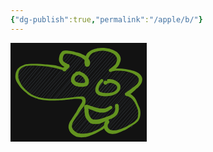 ```yaml
---
{"dg-publish":true,"permalink":"/apple/b/"}
---
```


<svg version="1.1" xmlns="http://www.w3.org/2000/svg" viewBox="0 0 218.3333435058594 158.33334350585938" width="218.3333435058594" height="158.33334350585938" filter="invert(93%) hue-rotate(180deg)">
  <!-- svg-source:excalidraw -->
  
  <defs>
    <style class="style-fonts">
      @font-face {
        font-family: "Virgil";
        src: url("https://excalidraw.com/Virgil.woff2");
      }
      @font-face {
        font-family: "Cascadia";
        src: url("https://excalidraw.com/Cascadia.woff2");
      }
    </style>
  </defs>
  <rect x="0" y="0" width="218.3333435058594" height="158.33334350585938" fill="#ffffff"/><g transform="translate(85 42.333335876464844) rotate(0 24.1666717529297 36.833335876464844)" stroke="none"><path d="M-70.76 -1.89 C-70.76 -1.89, -70.76 -1.89, -70.76 -1.89 M-70.76 -1.89 C-70.76 -1.89, -70.76 -1.89, -70.76 -1.89 M-73.79 7.83 C-69.12 2.72, -66.28 -0.75, -59.7 -6.78 M-73.31 8.63 C-69.09 2.32, -65.85 -1.58, -60.22 -7.59 M-74.27 12.04 C-69.4 9.61, -62.64 2.33, -56.13 -7.94 M-73.93 14.49 C-67.43 5.95, -60.49 -1.23, -55.9 -7.08 M-72.64 17.8 C-69 11.61, -63.97 7.22, -50.47 -6.33 M-72.66 19.23 C-64.72 10.34, -57.85 0.83, -50.32 -6.87 M-69.81 24.64 C-63.18 11.06, -52.32 0.85, -46.42 -4.68 M-70.25 23.3 C-66.48 15.83, -59.07 9.21, -47.17 -6.54 M-67.07 25.91 C-62.02 20.18, -52.91 8.24, -39.68 -6.31 M-67.83 27.33 C-59.25 14.58, -48.68 4.05, -41.73 -5.28 M-64.71 29.38 C-58.1 18.79, -46.95 6.76, -35.93 -7.23 M-66.65 28.82 C-55.36 17.9, -46.07 5.5, -35.91 -5.98 M-61.96 31.42 C-49.48 17.9, -35.63 3.02, -32.05 -4.46 M-63.02 32.36 C-52.38 19.91, -41.35 6.91, -30.55 -5.52 M-60.34 33.8 C-50.48 23.4, -40.2 13.54, -26.85 -4.02 M-60.78 36.5 C-48.32 20.66, -35.07 5.3, -25.18 -4.62 M-55.6 37.89 C-46.43 24.71, -32.41 8.81, -22.95 -4.42 M-58.25 37.98 C-49.11 28.41, -39.95 17.96, -20.97 -3.34 M-56.26 41.74 C-41.76 23.63, -27.54 8.57, -18.14 -3.92 M-53.88 40.95 C-40.17 23.82, -25.61 7.68, -17.17 -4.21 M-4.5 -18.48 C-0.95 -21.46, 0.89 -22.36, 4.31 -27.78 M-4.27 -17.91 C-2.33 -20.05, -0.48 -21.56, 5.09 -27.59 M-52.33 43.47 C-45.04 33.77, -35.48 23.47, -11.13 -3.88 M-50.88 42.17 C-41.76 32.18, -31.82 20.19, -12.88 -2.66 M-4.12 -11.8 C-1.83 -15.6, 2.09 -18.79, 9.91 -29 M-2.73 -12.62 C2.2 -17.78, 5.81 -22.72, 9.46 -26.69 M-46.53 45.1 C-33.01 29.59, -18.83 11.76, -7.26 -3.04 M-48.26 44.84 C-37.67 31.8, -26.95 20.67, -7.83 -2.17 M-2.12 -10.56 C4.35 -12.98, 7.42 -16.16, 12.55 -27.35 M-0.57 -9.74 C3.94 -13.95, 7.11 -19.66, 12.55 -25.59 M-45.86 47.39 C-36.28 38.03, -26.27 28.27, -0.99 -1.57 M-44.91 47.27 C-33.67 34.75, -22.62 22.64, -2.93 -0.1 M2.61 -7.24 C7.85 -12.29, 10.61 -17.76, 16.98 -23.54 M2.08 -7.73 C7.93 -13.54, 11.85 -18.34, 19.09 -25.36 M-40.09 48.69 C-24.5 29.42, -8.95 11.76, 0.5 -0.11 M-39.9 48.2 C-26.88 33.3, -13.14 17.94, 1.74 1.68 M4.08 -2.75 C4.82 -3.84, 6.06 -4.51, 6.39 -5.43 M4.29 -2.91 C4.98 -3.73, 5.66 -4.32, 6.4 -5.13 M5.23 -6.04 C11.61 -9.99, 15.02 -12.88, 22.57 -25.75 M6.53 -6.08 C11.43 -10.02, 15.71 -15.83, 22.27 -23.27 M-34.17 47 C-18.39 28.27, -1.13 10.9, 26.29 -21.96 M-35.01 47.45 C-16.51 27.6, 2.76 4.73, 26.93 -21.29 M-27.89 48.73 C-13.79 31.92, 0.52 13.9, 30.26 -22.33 M-29.76 48.21 C-17.68 33.56, -4.08 20, 30.01 -20.23 M-22.85 48.89 C-13.44 32.3, 1.58 21.44, 31.87 -19.09 M-24.64 48.55 C-2.6 22.52, 19.74 -2.68, 33.02 -18.74 M-17.62 49.33 C-0.98 31.04, 14.2 12.58, 37.89 -16.92 M-18.44 48.51 C-0.14 26.56, 20.11 4.64, 37.15 -15.81 M37.08 -16 C41.78 -19.01, 42.86 -25.58, 49.2 -30.22 M36.7 -16.13 C38.62 -17.82, 41.78 -21.65, 47.15 -28.31 M-14.85 49.07 C3.92 26.5, 23.56 5.5, 37.65 -11 M-13.33 48.19 C3.89 27.99, 20.98 8.2, 37.41 -9.12 M39.78 -14.97 C46.65 -21.04, 52.47 -26.52, 54.98 -32.3 M39.62 -12.73 C44.07 -17.63, 47.27 -19.73, 55.44 -29.87 M-9.31 50.72 C7.98 31.45, 22.92 9.83, 59.27 -29.73 M-10.5 48.97 C9.67 28.86, 28.46 6.05, 61.6 -31.04 M-4.99 49.56 C24.84 18.38, 48.33 -11.5, 65.34 -30.2 M-3.74 49.59 C11.8 31.15, 28.06 13.59, 66.27 -30.32 M-0.21 49.08 C14.74 33.92, 30.16 17.17, 71.55 -31.67 M1.13 49.5 C25.12 22.17, 47.39 -3, 71.2 -31.94 M6.49 46.96 C31.77 20.49, 57.58 -11.43, 74.09 -29.55 M8.11 49.21 C21.55 32.19, 35.57 14.67, 74.8 -29.05 M14.66 46.59 C37.44 21.49, 58.36 -3.96, 77.57 -26.75 M12.6 48.98 C37.7 19.47, 64.09 -10.81, 79.58 -27.67 M19.99 44.41 C40.61 22.74, 61.12 -0.24, 81.09 -25.22 M20.33 46.27 C35.11 27.71, 51.47 10.4, 83.21 -26.16 M25.69 45.33 C40.63 26.12, 60.53 4.33, 86.3 -23.86 M25.75 45.16 C40.64 28.46, 55.92 10.49, 85.55 -23.11 M31.8 46.3 C50.34 22.65, 69.92 0.18, 88.76 -20.09 M30.2 46.04 C45.99 27.46, 63.08 7.76, 88.86 -20.81 M31.34 51.49 C51.12 30.07, 67.46 11.89, 75.56 0.81 M33.08 48.82 C48.75 30.61, 64.08 13.31, 74.43 1.45 M73.11 1.42 C79.28 -2.31, 82.44 -7.14, 88.45 -16.55 M75.52 2.1 C80.9 -4.9, 85.32 -11.39, 88.59 -14.8 M28.28 62.21 C48.16 38.67, 69.59 15.25, 79.92 -0.38 M25.92 62.56 C46.5 38.54, 67.25 15.76, 79.81 0.16 M12.41 84.56 C30.47 64.84, 49.32 43.06, 84.62 2.97 M12.93 85.91 C31.45 62.23, 52.7 38.85, 84.97 2.96 M9.5 93.78 C39.27 59.43, 68.54 26.64, 89.14 1.99 M10.45 93.06 C36.17 64.78, 61.56 36.12, 90.14 2.18 M13.23 97.67 C39.08 64.75, 69.92 34.71, 96.1 3.01 M11.76 98.01 C32.78 75.48, 52.71 51.61, 95.55 1.43 M16.94 102.43 C47.88 66.11, 75.36 32.34, 99.61 2.19 M14.47 99.85 C46 64.14, 78.13 28.44, 100.04 1.38 M19.82 101.54 C47.02 69.39, 77.43 35.63, 106.71 2.11 M17.64 103.7 C34.35 83.35, 52.35 62.62, 105.41 2.46 M22.32 106.69 C50.88 72.08, 76.05 42.41, 110.03 5.17 M22.1 105.67 C53.55 67.76, 85.43 30.95, 108.04 4.26 M27.47 104.38 C51.79 78.47, 77.67 47.28, 114.55 4.71 M26.79 105.57 C45.63 83.25, 65.07 61.29, 112.55 6.75 M30.34 104.53 C48.2 83.15, 68.88 63.41, 118.96 6.16 M31.06 105.57 C62.42 71.77, 91.63 37.71, 116.14 7.47 M36 104.41 C62.82 75.99, 87.52 51.47, 121.67 10.36 M37.62 106.17 C54.73 83.31, 73.81 60.43, 121.51 8.96 M40.99 105.72 C68.66 75.16, 95.66 45.02, 122.27 14.73 M42.94 105.36 C66.55 77.56, 91.22 48.13, 123.24 11.93 M51.17 100.95 C66.51 83.46, 79.48 67.86, 102.45 40.79 M52.03 101.02 C65.32 84.7, 80.11 70.61, 103.72 40.88 M110.26 32.59 C115.18 27.72, 120.04 23.95, 124.08 17.45 M111.85 32.28 C113.67 30.05, 116.83 25.1, 124.08 19.35 M63.58 93.9 C65.02 92.27, 65.4 91.77, 67.92 89.07 M63.22 93.38 C64.57 92.28, 65.52 91.2, 67.31 88.91 M70.34 87.84 C84.12 70.62, 96.73 52.58, 107.45 42.05 M69.01 86.82 C76.85 79.38, 83.67 68.79, 107.93 42.9 M69.87 94.49 C80.5 80.62, 91.57 68.02, 112.06 45.89 M68.61 92.83 C78.28 82.13, 88.48 70.49, 110.28 44.43 M68.38 98.02 C80.62 85.34, 92.71 71.99, 114.4 49.07 M70.71 98.31 C85.19 80.2, 101.89 61.25, 112.63 47.9 M72.73 101.19 C83.24 89.63, 88.49 81.05, 117.01 51.72 M74.37 99.45 C86.58 84.39, 101.9 68.17, 115.85 51.83 M79.59 101.01 C88.24 90.98, 97.22 79.65, 119.23 54.78 M78.23 100.25 C91.67 85.69, 104.73 72.08, 117.87 55.68 M82.06 103.26 C93.53 92.87, 99.43 81.8, 119.27 59.91 M82.09 103.11 C96.23 86.85, 109.91 71.41, 120.58 59.77 M89.67 100.17 C98.51 90.76, 103.61 84.13, 121.49 63.81 M89.85 100.54 C99.2 89.81, 109.01 78.73, 122.19 63.73 M97.97 96.57 C104.76 88.08, 114.61 74.08, 122.55 70.63 M96 97.42 C102.45 90.83, 109.14 83.27, 122.2 68.96 M108.22 93.4 C113.3 84.3, 117.38 79.45, 120.03 76.85 M108.32 92.53 C111.15 87.39, 113.07 83.81, 121.04 75.54" stroke="#ced4da" stroke-width="0.5" fill="none"/><path fill="#5c940d" d="M -0.76,1.63 Q -0.76,1.63 -2.21,1.01 -3.67,0.38 -4.91,0.10 -6.16,-0.16 -7.65,-0.59 -9.14,-1.01 -10.65,-1.37 -12.16,-1.72 -13.98,-2.21 -15.79,-2.71 -17.79,-3.07 -19.78,-3.43 -22.11,-3.81 -24.43,-4.19 -26.83,-4.47 -29.22,-4.74 -31.70,-5.07 -34.19,-5.40 -36.72,-5.54 -39.25,-5.69 -41.79,-5.86 -44.33,-6.03 -46.82,-6.10 -49.31,-6.18 -51.49,-6.12 -53.67,-6.06 -55.94,-5.95 -58.20,-5.83 -59.99,-5.30 -61.77,-4.77 -63.55,-3.99 -65.33,-3.21 -66.60,-2.43 -67.88,-1.66 -68.82,-0.65 -69.77,0.34 -70.49,1.41 -71.21,2.47 -71.60,3.56 -72.00,4.64 -72.22,5.72 -72.44,6.79 -72.50,7.91 -72.57,9.02 -72.57,10.17 -72.58,11.32 -72.49,12.57 -72.40,13.82 -72.03,15.01 -71.67,16.20 -71.03,17.74 -70.39,19.27 -69.47,21.09 -68.54,22.91 -67.33,24.84 -66.12,26.77 -64.71,28.52 -63.30,30.27 -61.32,32.14 -59.34,34.01 -57.36,35.68 -55.38,37.36 -53.72,38.52 -52.05,39.69 -50.23,40.76 -48.41,41.83 -45.24,42.92 -42.08,44.00 -40.02,44.68 -37.97,45.36 -35.75,45.73 -33.53,46.09 -30.94,46.45 -28.35,46.81 -25.75,46.96 -23.16,47.11 -19.57,47.17 -15.98,47.24 -13.81,47.17 -11.63,47.11 -9.24,47.08 -6.86,47.05 -5.05,46.80 -3.25,46.55 -0.51,46.38 2.23,46.21 4.59,45.95 6.96,45.70 9.14,45.49 11.32,45.29 13.37,45.01 15.42,44.73 17.16,44.44 18.90,44.16 20.55,43.99 22.20,43.82 23.67,43.70 25.14,43.58 27.06,43.38 28.98,43.19 30.41,43.44 31.83,43.69 32.78,44.53 33.73,45.38 34.39,46.54 35.06,47.69 35.24,49.21 35.43,50.73 34.98,53.00 34.54,55.27 33.93,56.44 33.32,57.61 32.40,58.85 31.47,60.09 30.53,61.34 29.59,62.59 28.57,63.96 27.55,65.33 26.52,66.87 25.48,68.41 24.54,69.94 23.61,71.46 22.58,72.89 21.55,74.31 20.56,75.71 19.57,77.11 18.80,78.30 18.03,79.50 17.11,80.97 16.20,82.45 15.60,83.36 15.00,84.26 14.42,85.82 13.83,87.38 13.49,88.87 13.16,90.35 13.26,91.50 13.35,92.64 13.77,93.76 14.18,94.88 14.83,95.94 15.47,97.00 16.55,97.99 17.64,98.99 19.11,100.03 20.59,101.07 21.90,101.68 23.22,102.30 24.93,102.52 26.64,102.74 27.77,102.82 28.91,102.90 30.17,102.88 31.44,102.85 33.05,102.81 34.67,102.77 36.18,102.52 37.68,102.28 39.99,101.83 42.29,101.38 44.09,100.84 45.89,100.30 47.46,99.60 49.04,98.91 50.90,98.10 52.77,97.28 55.09,96.13 57.41,94.97 58.94,94.06 60.46,93.15 61.48,92.29 62.49,91.43 63.45,90.49 64.42,89.55 65.11,88.63 65.81,87.72 66.81,86.08 67.81,84.44 68.36,83.25 68.92,82.06 70.22,83.24 71.51,84.42 71.36,85.64 71.21,86.86 70.84,88.16 70.48,89.46 70.49,91.21 70.51,92.95 71.59,94.18 72.68,95.40 74.12,96.30 75.56,97.19 77.53,97.40 79.51,97.61 81.09,97.65 82.67,97.69 84.40,97.38 86.14,97.07 88.37,96.44 90.60,95.82 94.03,94.46 97.46,93.10 99.77,92.00 102.08,90.89 105.04,89.03 108.00,87.18 109.90,86.08 111.79,84.99 113.15,83.88 114.52,82.76 115.83,81.47 117.14,80.18 117.85,78.74 118.57,77.30 118.82,75.84 119.07,74.38 119.19,72.74 119.31,71.10 119.29,69.30 119.26,67.50 118.95,65.98 118.63,64.46 118.01,62.75 117.38,61.03 116.39,58.74 115.41,56.45 114.77,55.19 114.14,53.93 113.56,52.87 112.97,51.82 112.29,50.93 111.61,50.05 110.89,49.06 110.16,48.07 109.38,47.34 108.60,46.60 107.05,45.38 105.51,44.17 104.22,43.69 102.92,43.20 101.84,42.87 100.77,42.54 100.39,42.51 100.01,42.48 99.69,42.33 99.38,42.19 99.11,41.97 98.84,41.76 98.63,41.49 98.41,41.21 98.27,40.90 98.14,40.58 98.07,40.24 98.01,39.90 98.04,39.56 98.06,39.21 98.17,38.88 98.27,38.55 98.45,38.26 98.63,37.97 98.88,37.72 99.12,37.48 99.42,37.30 99.72,37.13 100.05,37.03 100.38,36.92 100.72,36.91 101.07,36.89 101.40,36.95 101.74,37.02 100.49,37.21 99.23,37.40 100.54,36.55 101.85,35.69 103.50,34.53 105.16,33.37 106.20,32.55 107.25,31.73 108.54,30.80 109.82,29.88 111.34,28.75 112.85,27.63 114.11,26.68 115.38,25.73 116.33,24.72 117.29,23.71 117.97,22.86 118.65,22.00 119.44,20.36 120.22,18.72 120.36,16.99 120.50,15.26 119.75,13.84 119.01,12.41 118.23,11.56 117.45,10.71 116.29,9.94 115.13,9.17 113.49,8.13 111.86,7.10 110.14,6.37 108.42,5.65 106.01,4.90 103.59,4.15 101.06,3.61 98.54,3.07 96.69,2.77 94.83,2.47 93.15,2.38 91.46,2.29 88.85,2.17 86.23,2.06 85.00,2.13 83.78,2.20 82.69,2.28 81.60,2.36 80.54,2.60 79.47,2.83 78.11,3.22 76.75,3.61 76.03,3.84 75.32,4.08 75.01,4.10 74.71,4.13 74.41,4.08 74.11,4.03 73.83,3.91 73.55,3.79 73.31,3.60 73.06,3.42 72.87,3.18 72.68,2.95 72.55,2.67 72.42,2.39 72.36,2.09 72.30,1.80 72.31,1.49 72.33,1.19 72.41,0.90 72.50,0.60 72.65,0.34 72.80,0.08 73.02,-0.13 73.23,-0.35 73.49,-0.51 73.74,-0.68 74.03,-0.77 74.32,-0.87 75.32,-1.66 76.32,-2.46 77.84,-3.68 79.36,-4.91 80.53,-5.91 81.70,-6.92 82.47,-7.68 83.24,-8.44 83.84,-9.89 84.43,-11.34 84.97,-13.00 85.51,-14.66 85.49,-16.18 85.48,-17.70 84.69,-19.37 83.89,-21.04 82.46,-22.59 81.02,-24.14 79.16,-25.24 77.30,-26.34 76.06,-26.93 74.82,-27.53 73.43,-27.95 72.04,-28.36 70.52,-28.65 69.01,-28.94 67.27,-29.30 65.52,-29.66 64.02,-29.79 62.52,-29.91 61.10,-29.86 59.67,-29.81 58.28,-29.61 56.88,-29.40 55.57,-29.18 54.27,-28.97 53.09,-28.61 51.92,-28.26 50.82,-27.88 49.72,-27.51 48.35,-27.01 46.97,-26.52 45.98,-25.89 45.00,-25.27 43.81,-24.20 42.63,-23.14 41.87,-21.95 41.11,-20.77 40.32,-18.83 39.53,-16.88 39.42,-15.59 39.32,-14.30 39.33,-13.10 39.35,-11.90 39.38,-10.75 39.42,-9.60 38.07,-9.23 36.71,-8.87 36.15,-10.50 35.58,-12.13 34.63,-13.37 33.69,-14.62 31.79,-16.24 29.88,-17.86 28.73,-18.52 27.57,-19.18 26.37,-19.74 25.16,-20.30 23.83,-20.84 22.49,-21.38 20.86,-21.95 19.22,-22.53 17.67,-22.96 16.11,-23.40 14.53,-23.89 12.94,-24.39 11.77,-24.53 10.61,-24.66 9.29,-24.82 7.97,-24.98 5.80,-25.01 3.63,-25.05 2.40,-24.86 1.17,-24.68 0.63,-23.68 0.08,-22.67 -0.36,-21.49 -0.81,-20.31 -1.15,-18.67 -1.48,-17.03 -1.42,-15.91 -1.36,-14.79 -0.87,-13.78 -0.38,-12.77 0.64,-11.86 1.68,-10.95 3.21,-10.28 4.73,-9.61 5.70,-8.88 6.66,-8.14 6.54,-8.37 6.41,-8.61 6.82,-8.53 7.23,-8.45 7.61,-8.27 7.99,-8.09 8.31,-7.83 8.64,-7.57 8.89,-7.23 9.15,-6.90 9.31,-6.52 9.48,-6.13 9.55,-5.72 9.62,-5.31 9.58,-4.89 9.55,-4.47 9.42,-4.08 9.29,-3.68 9.07,-3.32 8.85,-2.97 8.55,-2.68 8.25,-2.39 7.89,-2.18 7.52,-1.96 7.12,-1.85 6.72,-1.73 6.30,-1.71 5.89,-1.69 7.21,-2.16 8.53,-2.63 7.69,-1.76 6.85,-0.89 4.27,1.20 1.69,3.30 1.13,3.26 0.57,3.22 0.06,3.01 -0.45,2.79 -0.87,2.43 -1.29,2.06 -1.57,1.57 -1.84,1.09 -1.96,0.54 -2.07,0.00 -2.00,-0.55 -1.93,-1.10 -1.68,-1.60 -1.44,-2.11 -1.05,-2.50 -0.66,-2.90 -0.16,-3.15 0.33,-3.41 0.88,-3.49 1.43,-3.57 1.98,-3.47 2.53,-3.37 3.02,-3.10 3.50,-2.83 3.88,-2.42 4.26,-2.01 4.48,-1.50 4.71,-0.99 4.76,-0.43 4.81,0.12 4.68,0.66 4.55,1.20 4.26,1.67 3.96,2.15 3.53,2.50 3.10,2.85 2.58,3.05 2.05,3.25 1.50,3.27 0.94,3.29 0.40,3.13 -0.12,2.97 -0.58,2.65 -1.03,2.33 -1.36,1.88 -1.69,1.43 -1.86,0.90 -2.03,0.37 -2.02,-0.18 -2.01,-0.74 -1.83,-1.26 -1.64,-1.79 -1.29,-2.23 -0.95,-2.67 -0.48,-2.97 -0.01,-3.28 0.52,-3.42 1.06,-3.56 1.06,-3.56 1.06,-3.56 0.71,-3.27 0.36,-2.99 1.06,-4.36 1.76,-5.73 2.68,-6.61 3.59,-7.49 5.00,-8.05 6.41,-8.61 6.82,-8.53 7.23,-8.45 7.61,-8.27 7.99,-8.09 8.31,-7.83 8.64,-7.57 8.89,-7.23 9.14,-6.90 9.31,-6.52 9.48,-6.13 9.55,-5.72 9.62,-5.31 9.58,-4.89 9.55,-4.47 9.42,-4.08 9.29,-3.68 9.07,-3.32 8.85,-2.97 8.55,-2.68 8.25,-2.39 7.89,-2.18 7.52,-1.96 7.12,-1.85 6.72,-1.73 6.30,-1.71 5.89,-1.69 4.75,-2.01 3.62,-2.32 2.08,-3.32 0.54,-4.33 -0.53,-5.00 -1.62,-5.67 -3.01,-6.93 -4.40,-8.19 -5.57,-9.91 -6.73,-11.63 -7.12,-12.89 -7.52,-14.15 -7.50,-15.97 -7.49,-17.78 -7.03,-19.84 -6.57,-21.89 -6.21,-22.96 -5.85,-24.02 -4.69,-25.80 -3.52,-27.59 -2.73,-28.30 -1.93,-29.02 -0.64,-29.55 0.65,-30.08 2.21,-30.13 3.77,-30.18 4.98,-30.12 6.18,-30.05 7.40,-29.93 8.62,-29.81 9.97,-29.61 11.31,-29.41 12.80,-29.16 14.28,-28.90 15.79,-28.47 17.30,-28.05 18.96,-27.66 20.62,-27.28 22.49,-26.82 24.36,-26.36 25.87,-25.83 27.38,-25.30 28.80,-24.70 30.22,-24.09 31.63,-23.37 33.04,-22.65 34.77,-21.60 36.50,-20.56 37.59,-19.53 38.68,-18.50 39.35,-17.63 40.02,-16.76 40.94,-15.21 41.87,-13.66 42.22,-11.99 42.57,-10.32 42.19,-8.33 41.80,-6.34 40.50,-5.18 39.19,-4.01 37.21,-4.19 35.22,-4.37 34.67,-5.35 34.11,-6.32 33.70,-8.40 33.30,-10.47 33.36,-11.95 33.43,-13.42 33.62,-15.11 33.80,-16.80 34.07,-17.84 34.34,-18.88 34.79,-20.01 35.24,-21.13 35.83,-22.41 36.43,-23.69 37.12,-24.70 37.80,-25.71 39.23,-26.97 40.66,-28.23 41.58,-28.85 42.51,-29.47 43.90,-30.26 45.29,-31.04 46.79,-31.61 48.30,-32.18 49.48,-32.50 50.66,-32.82 52.14,-33.19 53.62,-33.57 54.94,-33.72 56.27,-33.87 57.91,-34.08 59.55,-34.29 61.22,-34.32 62.89,-34.35 64.60,-34.21 66.31,-34.06 68.07,-33.79 69.82,-33.53 71.58,-33.24 73.34,-32.95 75.15,-32.45 76.95,-31.96 78.27,-31.32 79.59,-30.67 82.39,-29.30 85.20,-27.93 85.94,-27.08 86.68,-26.22 87.77,-25.02 88.85,-23.81 89.72,-22.27 90.59,-20.73 90.95,-19.38 91.32,-18.03 91.35,-16.79 91.38,-15.55 91.21,-14.35 91.04,-13.16 90.26,-11.07 89.49,-8.98 88.97,-7.90 88.45,-6.82 87.74,-5.71 87.03,-4.60 86.19,-3.81 85.35,-3.03 84.09,-1.75 82.82,-0.48 81.96,0.17 81.10,0.82 80.12,1.53 79.14,2.24 78.12,2.55 77.10,2.86 76.21,3.47 75.32,4.08 75.01,4.10 74.71,4.13 74.41,4.08 74.11,4.03 73.83,3.91 73.55,3.79 73.31,3.60 73.06,3.42 72.87,3.18 72.68,2.95 72.55,2.67 72.42,2.39 72.36,2.10 72.30,1.80 72.31,1.49 72.33,1.19 72.41,0.90 72.50,0.60 72.65,0.34 72.80,0.08 73.02,-0.13 73.23,-0.35 73.49,-0.51 73.74,-0.68 74.03,-0.77 74.32,-0.87 74.78,-0.90 75.23,-0.94 77.03,-1.16 78.83,-1.39 80.23,-1.52 81.63,-1.66 82.74,-1.57 83.84,-1.47 85.07,-1.35 86.30,-1.23 89.01,-1.24 91.72,-1.24 93.55,-1.08 95.37,-0.92 97.27,-0.62 99.17,-0.31 101.86,0.10 104.56,0.52 107.21,1.13 109.86,1.74 111.95,2.42 114.04,3.09 115.94,3.99 117.85,4.89 119.61,5.98 121.38,7.07 122.52,8.33 123.66,9.59 124.51,11.10 125.35,12.61 125.62,14.11 125.89,15.60 125.76,16.99 125.64,18.38 125.29,19.68 124.95,20.99 124.37,22.12 123.79,23.24 123.12,24.24 122.45,25.24 121.64,26.14 120.82,27.03 119.61,28.34 118.39,29.65 117.25,30.54 116.11,31.44 114.66,32.84 113.22,34.25 112.06,35.22 110.91,36.19 109.81,37.13 108.72,38.07 107.69,38.85 106.66,39.64 104.85,40.62 103.05,41.61 101.53,42.04 100.01,42.48 99.69,42.33 99.38,42.19 99.11,41.97 98.84,41.76 98.63,41.49 98.41,41.21 98.28,40.90 98.14,40.58 98.07,40.24 98.01,39.90 98.04,39.56 98.06,39.21 98.17,38.88 98.27,38.55 98.45,38.26 98.63,37.97 98.88,37.72 99.12,37.48 99.42,37.30 99.72,37.13 100.05,37.03 100.38,36.92 100.72,36.91 101.07,36.89 101.40,36.95 101.74,37.02 102.62,37.30 103.50,37.59 104.99,38.31 106.48,39.03 108.34,40.36 110.20,41.70 111.07,42.56 111.95,43.43 112.90,44.51 113.84,45.60 114.48,46.66 115.12,47.71 115.84,48.93 116.55,50.14 117.01,51.32 117.47,52.50 117.93,53.79 118.40,55.08 119.54,57.43 120.69,59.79 121.47,61.79 122.24,63.80 122.53,65.62 122.81,67.43 122.85,69.43 122.88,71.42 122.68,73.28 122.48,75.15 121.99,76.99 121.50,78.84 120.46,80.65 119.42,82.46 117.96,83.87 116.50,85.28 114.94,86.46 113.39,87.63 111.58,88.77 109.78,89.91 106.73,91.96 103.68,94.00 101.32,95.30 98.97,96.61 95.48,98.22 91.99,99.84 89.66,100.79 87.32,101.74 85.09,102.43 82.87,103.12 80.98,103.27 79.10,103.42 77.55,103.33 76.00,103.24 74.39,102.88 72.78,102.52 71.55,101.86 70.32,101.19 69.37,100.45 68.42,99.71 67.47,98.72 66.52,97.74 65.97,96.81 65.41,95.88 65.02,94.61 64.62,93.35 64.53,91.89 64.45,90.43 64.56,89.33 64.67,88.23 64.94,87.20 65.21,86.16 65.69,85.09 66.17,84.01 67.40,82.24 68.64,80.47 69.96,79.96 71.28,79.45 72.43,81.87 73.58,84.30 72.72,85.61 71.86,86.92 70.46,88.71 69.05,90.49 68.08,91.53 67.10,92.56 65.95,93.51 64.79,94.46 63.52,95.33 62.25,96.20 60.65,97.12 59.05,98.03 56.73,99.36 54.41,100.69 52.58,101.67 50.74,102.64 49.01,103.46 47.28,104.28 45.37,105.03 43.46,105.78 41.10,106.58 38.73,107.39 36.91,107.82 35.09,108.26 33.40,108.46 31.71,108.67 30.15,108.78 28.59,108.89 26.14,108.67 23.68,108.46 22.29,108.21 20.90,107.96 19.15,107.07 17.40,106.18 16.07,105.38 14.75,104.57 13.49,103.38 12.22,102.18 11.38,101.30 10.54,100.42 9.97,99.52 9.41,98.62 8.83,96.95 8.24,95.28 8.00,94.24 7.76,93.20 7.84,91.30 7.91,89.39 8.51,87.59 9.11,85.79 9.59,84.62 10.06,83.45 11.28,81.86 12.50,80.27 13.41,78.63 14.33,77.00 15.16,75.82 15.99,74.65 16.96,73.19 17.93,71.72 18.82,70.47 19.70,69.23 20.56,67.62 21.42,66.00 22.35,64.23 23.28,62.45 24.19,60.97 25.10,59.49 25.99,58.10 26.87,56.70 27.54,55.78 28.21,54.85 28.91,53.49 29.62,52.13 29.74,51.01 29.87,49.88 29.43,48.69 29.00,47.49 27.12,47.34 25.24,47.19 23.81,47.15 22.39,47.11 20.83,47.12 19.27,47.13 17.53,47.28 15.78,47.43 13.68,47.71 11.59,47.99 9.43,48.21 7.27,48.42 4.84,48.71 2.41,48.99 -0.26,49.18 -2.94,49.38 -4.88,49.54 -6.82,49.69 -9.19,49.72 -11.55,49.75 -13.79,49.83 -16.03,49.90 -19.67,49.83 -23.31,49.77 -26.01,49.62 -28.71,49.47 -31.34,49.12 -33.97,48.77 -36.39,48.37 -38.81,47.97 -40.90,47.31 -42.98,46.64 -46.40,45.47 -49.82,44.30 -51.77,43.21 -53.71,42.11 -55.50,40.90 -57.29,39.69 -59.39,38.01 -61.48,36.34 -63.66,34.40 -65.85,32.45 -67.49,30.63 -69.12,28.82 -70.55,26.87 -71.99,24.92 -73.24,23.02 -74.48,21.11 -75.35,19.31 -76.21,17.51 -76.67,15.80 -77.13,14.09 -77.18,12.59 -77.23,11.09 -77.12,9.81 -77.00,8.53 -76.78,7.09 -76.56,5.65 -76.11,4.32 -75.66,3.00 -74.93,1.59 -74.19,0.19 -73.16,-1.00 -72.13,-2.19 -70.76,-3.33 -69.39,-4.47 -67.92,-5.14 -66.45,-5.82 -64.48,-6.64 -62.52,-7.46 -60.44,-8.00 -58.36,-8.53 -56.06,-8.66 -53.76,-8.80 -51.50,-8.88 -49.24,-8.96 -46.70,-8.91 -44.16,-8.86 -41.64,-8.73 -39.11,-8.60 -36.47,-8.50 -33.83,-8.40 -31.38,-8.15 -28.92,-7.90 -26.45,-7.72 -23.98,-7.54 -21.64,-7.29 -19.29,-7.05 -17.06,-6.84 -14.82,-6.62 -13.00,-6.21 -11.17,-5.80 -9.54,-5.39 -7.91,-4.98 -6.50,-4.51 -5.09,-4.04 -3.58,-3.55 -2.07,-3.06 -0.65,-2.35 0.76,-1.63 0.95,-1.52 1.13,-1.40 1.28,-1.25 1.43,-1.09 1.55,-0.90 1.66,-0.71 1.72,-0.51 1.78,-0.30 1.79,-0.08 1.80,0.13 1.76,0.34 1.72,0.56 1.62,0.75 1.53,0.95 1.39,1.12 1.26,1.29 1.08,1.42 0.91,1.56 0.71,1.64 0.51,1.73 0.29,1.77 0.08,1.80 -0.13,1.79 -0.35,1.77 -0.55,1.70 -0.76,1.63 -0.76,1.63 L -0.76,1.63 Z"/></g><g transform="translate(106.33334350585938 49.66667175292969) rotate(0 4.666656494140624 7.5)" stroke="none"><path d="M-1.23 -2.4 C-1.23 -2.4, -1.23 -2.4, -1.23 -2.4 M-1.23 -2.4 C-1.23 -2.4, -1.23 -2.4, -1.23 -2.4 M-5.74 8.94 C-4.2 7.47, -0.64 1.93, 2.02 -1.22 M-7.41 9.92 C-4.36 7.06, -2.42 5.28, 3.23 -1.92 M-5.23 15.31 C-0.74 8.58, 3.78 5.17, 8.41 -0.58 M-5.79 13.59 C-0.8 9.07, 1.95 5.6, 6.15 0.84 M-3.44 15.98 C1.01 14.05, 4.99 9.47, 9.75 1.27 M-2.5 16.28 C1.51 12.51, 6.46 5.94, 10.6 1.96 M2.48 18.02 C4.45 13.53, 8.13 13.22, 13.16 4.54 M1.91 17.28 C5.94 14.34, 7.83 11.64, 14.07 4.7 M6.33 18.18 C10.1 15.06, 13.62 12.26, 15.93 7.93 M6.74 18.13 C11.12 14.22, 14.24 10.46, 16.75 8.32 M13.15 17.49 C14.19 16.84, 14.34 16.53, 17.19 13.01 M12.79 17.6 C14.42 16.4, 15.35 14.98, 16.8 13.35" stroke="#ced4da" stroke-width="0.5" fill="none"/><path fill="#5c940d" d="M 0.94,2.46 Q 0.94,2.46 -0.27,2.93 -1.50,3.40 -2.27,4.39 -3.04,5.39 -3.42,6.55 -3.79,7.72 -3.78,8.84 -3.77,9.97 -2.83,11.23 -1.89,12.49 -0.45,13.20 0.99,13.91 2.75,14.20 4.50,14.50 5.60,14.56 6.71,14.62 8.84,14.58 10.98,14.53 12.07,14.01 13.15,13.49 13.08,11.83 13.00,10.18 12.17,8.73 11.33,7.27 10.42,6.14 9.50,5.00 8.57,4.24 7.63,3.48 6.59,2.92 5.56,2.37 4.42,1.82 3.28,1.27 1.81,0.79 0.33,0.31 -0.38,1.19 -1.10,2.07 -1.43,1.94 -1.75,1.82 -2.03,1.62 -2.31,1.42 -2.54,1.15 -2.76,0.89 -2.92,0.58 -3.07,0.28 -3.15,-0.05 -3.23,-0.39 -3.23,-0.73 -3.22,-1.08 -3.13,-1.41 -3.05,-1.75 -2.88,-2.05 -2.72,-2.36 -2.48,-2.61 -2.25,-2.87 -1.96,-3.06 -1.68,-3.25 -1.35,-3.37 -1.03,-3.49 -0.68,-3.53 -0.34,-3.56 -0.00,-3.52 0.34,-3.47 1.38,-2.33 2.43,-1.20 2.44,-0.74 2.45,-0.27 2.31,0.16 2.16,0.60 1.89,0.98 1.61,1.35 1.23,1.61 0.85,1.88 0.41,2.01 -0.03,2.14 -0.49,2.12 -0.96,2.10 -1.39,1.94 -1.82,1.77 -2.18,1.48 -2.54,1.18 -2.78,0.79 -3.03,0.39 -3.13,-0.05 -3.24,-0.50 -3.20,-0.96 -3.15,-1.42 -2.96,-1.85 -2.78,-2.27 -2.46,-2.61 -2.15,-2.95 -1.74,-3.18 -1.33,-3.40 -0.88,-3.48 -0.42,-3.56 0.03,-3.49 0.49,-3.43 0.90,-3.21 1.31,-3.00 1.64,-2.67 1.96,-2.34 2.16,-1.92 2.36,-1.50 2.42,-1.04 2.48,-0.58 2.38,-0.13 2.29,0.32 2.06,0.72 1.82,1.12 1.47,1.43 1.12,1.73 0.70,1.91 0.27,2.09 -0.19,2.12 -0.65,2.15 -1.10,2.03 -1.55,1.91 -1.93,1.66 -2.32,1.40 -2.61,1.04 -2.89,0.67 -2.00,1.37 -1.10,2.07 -1.42,1.94 -1.75,1.82 -2.03,1.62 -2.31,1.42 -2.54,1.15 -2.76,0.89 -2.92,0.58 -3.07,0.28 -3.15,-0.05 -3.23,-0.39 -3.23,-0.73 -3.22,-1.08 -3.13,-1.41 -3.05,-1.75 -2.88,-2.05 -2.72,-2.36 -2.48,-2.61 -2.25,-2.87 -1.96,-3.06 -1.68,-3.25 -1.35,-3.37 -1.03,-3.49 -0.68,-3.53 -0.34,-3.56 -0.00,-3.52 0.34,-3.47 1.94,-3.99 3.55,-4.52 4.57,-4.05 5.59,-3.57 6.86,-2.98 8.12,-2.38 9.58,-1.60 11.04,-0.81 12.37,0.22 13.69,1.26 14.94,2.57 16.19,3.87 17.15,5.28 18.10,6.69 18.61,8.28 19.12,9.87 19.16,11.31 19.21,12.75 18.99,13.99 18.76,15.23 18.09,16.50 17.43,17.78 16.58,18.47 15.73,19.17 13.56,19.77 11.39,20.38 10.03,20.49 8.67,20.59 7.55,20.56 6.43,20.54 5.15,20.49 3.87,20.44 2.40,20.28 0.93,20.12 -0.42,19.71 -1.78,19.30 -2.76,18.79 -3.74,18.28 -4.92,17.56 -6.11,16.84 -6.97,15.94 -7.83,15.05 -8.50,13.87 -9.17,12.69 -9.42,11.47 -9.66,10.25 -9.44,8.10 -9.22,5.95 -8.29,3.95 -7.36,1.95 -6.61,1.10 -5.86,0.26 -4.67,-0.60 -3.47,-1.48 -2.21,-1.97 -0.94,-2.46 -0.64,-2.54 -0.33,-2.62 -0.01,-2.62 0.30,-2.62 0.61,-2.55 0.92,-2.47 1.20,-2.33 1.49,-2.18 1.73,-1.97 1.97,-1.76 2.15,-1.50 2.33,-1.24 2.45,-0.94 2.56,-0.64 2.60,-0.32 2.64,-0.01 2.60,0.30 2.57,0.62 2.45,0.91 2.34,1.21 2.16,1.48 1.98,1.74 1.75,1.95 1.51,2.17 1.23,2.31 0.94,2.46 0.94,2.46 L 0.94,2.46 Z"/></g><g transform="translate(146 60.333343505859375) rotate(0 9.833328247070312 11.333328247070312)" stroke="none"><path d="M-1.77 1.11 C-1.77 1.11, -1.77 1.11, -1.77 1.11 M-1.77 1.11 C-1.77 1.11, -1.77 1.11, -1.77 1.11 M-7.77 13.44 C-4.86 11.42, -2.94 10.42, 2.34 1.07 M-7.39 14.49 C-3.5 10.33, -0.2 5.55, 2.34 2.54 M-4.98 16.71 C-3.26 16.52, -1.23 10.99, 8 3.11 M-5.37 18.91 C-2.58 15.73, 0.13 12.34, 8.91 2.81 M-4.47 20.9 C4.79 13.01, 11.61 5.54, 14.02 1.61 M-3.2 21.6 C2.45 15.34, 7.32 8.1, 13.49 2.07 M2.55 21.1 C3.26 16.95, 8.76 11.15, 20.79 2.04 M1.95 22.65 C8.06 14.99, 13.95 7.09, 19.71 1.99 M6.31 22.97 C10.22 17.84, 12.97 13.95, 21.81 2.68 M5.16 23.7 C9.16 19.23, 12.74 15.66, 21.83 4.31 M9.68 24.41 C15.42 17.55, 19.09 11.99, 26.24 5.37 M11.18 22.76 C14.47 19.14, 18.12 14.24, 25.32 4.99 M17.05 21.92 C19.52 17.73, 24.72 15.93, 26.61 10.75 M17.23 21.64 C20.78 18.13, 23.8 13.4, 28.22 10.36" stroke="#ced4da" stroke-width="0.5" fill="none"/><path fill="#5c940d" d="M 1.76,1.76 Q 1.76,1.76 0.59,2.89 -0.57,4.01 -1.46,5.14 -2.34,6.27 -3.07,7.40 -3.81,8.53 -4.22,9.62 -4.63,10.70 -4.94,12.65 -5.25,14.60 -4.87,15.85 -4.49,17.11 -3.32,17.79 -2.15,18.46 -0.07,18.98 2.00,19.50 3.23,19.64 4.47,19.77 5.96,19.87 7.44,19.97 9.16,19.98 10.88,20.00 12.56,19.77 14.24,19.54 15.79,19.17 17.34,18.79 18.75,18.20 20.16,17.61 21.89,16.21 23.62,14.81 24.19,13.36 24.76,11.90 24.65,10.53 24.54,9.15 23.83,8.19 23.11,7.23 21.69,6.41 20.27,5.59 18.48,4.76 16.69,3.93 15.48,3.83 14.27,3.73 13.03,3.75 11.79,3.77 10.81,4.19 9.82,4.61 6.77,5.15 3.72,5.68 3.40,5.26 3.09,4.83 2.93,4.32 2.77,3.82 2.78,3.29 2.79,2.76 2.96,2.26 3.14,1.76 3.47,1.34 3.80,0.93 4.24,0.64 4.68,0.35 5.20,0.21 5.71,0.08 6.24,0.12 6.77,0.16 7.26,0.36 7.75,0.57 8.14,0.91 8.54,1.26 8.81,1.72 9.07,2.18 9.18,2.70 9.28,3.22 9.22,3.75 9.15,4.27 8.92,4.75 8.69,5.23 8.32,5.61 7.95,5.98 7.48,6.22 7.00,6.47 6.48,6.54 5.96,6.62 5.43,6.52 4.91,6.43 4.45,6.17 3.98,5.92 3.63,5.53 3.27,5.14 3.05,4.65 2.84,4.17 2.79,3.64 2.74,3.11 2.87,2.59 2.99,2.08 3.27,1.63 3.55,1.18 3.96,0.84 4.37,0.51 4.87,0.32 5.36,0.13 5.89,0.11 6.42,0.09 6.93,0.24 7.44,0.39 7.87,0.70 8.30,1.00 8.30,1.00 8.30,1.00 8.44,-0.54 8.57,-2.09 9.67,-2.29 10.78,-2.49 12.10,-2.39 13.42,-2.30 15.11,-2.11 16.80,-1.93 17.85,-1.65 18.89,-1.37 20.00,-0.89 21.11,-0.41 22.13,0.14 23.15,0.69 24.19,1.33 25.23,1.96 26.31,2.83 27.39,3.69 28.21,4.84 29.03,5.99 29.43,7.22 29.83,8.45 29.92,9.80 30.01,11.16 29.75,12.40 29.50,13.64 28.97,14.85 28.44,16.05 27.56,17.22 26.69,18.38 25.52,19.31 24.35,20.24 23.12,20.95 21.88,21.66 20.18,22.39 18.47,23.12 16.74,23.58 15.02,24.05 13.05,24.46 11.07,24.87 9.16,25.02 7.24,25.17 5.59,25.15 3.94,25.12 2.30,24.97 0.67,24.82 -0.74,24.48 -2.16,24.15 -3.65,23.64 -5.14,23.12 -6.23,22.37 -7.31,21.61 -8.33,20.45 -9.35,19.30 -9.85,17.84 -10.34,16.39 -10.34,15.20 -10.33,14.00 -10.13,12.66 -9.92,11.32 -9.52,10.08 -9.12,8.84 -8.48,7.37 -7.83,5.90 -6.98,4.62 -6.12,3.35 -5.07,1.96 -4.02,0.58 -2.89,-0.59 -1.76,-1.76 -1.53,-1.95 -1.29,-2.13 -1.01,-2.26 -0.74,-2.38 -0.44,-2.44 -0.15,-2.49 0.14,-2.47 0.45,-2.45 0.73,-2.36 1.02,-2.27 1.28,-2.12 1.54,-1.96 1.75,-1.75 1.96,-1.54 2.12,-1.28 2.27,-1.02 2.36,-0.73 2.45,-0.45 2.47,-0.14 2.49,0.15 2.44,0.44 2.38,0.74 2.26,1.01 2.13,1.29 1.95,1.53 1.76,1.76 1.76,1.76 L 1.76,1.76 Z"/></g><g transform="translate(160.33334350585938 103.33334350585938) rotate(0 -14.833343505859375 9.833328247070312)" stroke="none"><path fill="#5c940d" d="M 1.46,2.19 Q 1.46,2.19 0.61,2.79 -0.22,3.39 -1.56,4.26 -2.90,5.12 -4.01,5.78 -5.12,6.43 -6.56,7.00 -8.00,7.57 -9.36,7.83 -10.72,8.09 -12.27,8.16 -13.82,8.22 -15.76,8.11 -17.70,8.01 -18.88,7.85 -20.05,7.68 -21.52,7.26 -22.98,6.83 -24.41,6.32 -25.83,5.82 -27.16,5.29 -28.49,4.76 -29.78,4.24 -31.07,3.72 -32.44,3.20 -33.81,2.67 -34.98,2.27 -36.15,1.87 -37.85,1.30 -39.55,0.73 -38.32,0.10 -37.09,-0.51 -36.32,1.02 -35.55,2.57 -35.47,3.81 -35.40,5.06 -35.38,6.50 -35.36,7.94 -35.09,9.25 -34.82,10.56 -34.30,12.12 -33.79,13.68 -33.06,14.56 -32.33,15.44 -31.73,16.58 -31.14,17.72 -29.96,18.49 -28.79,19.27 -27.61,19.35 -26.44,19.44 -25.06,19.45 -23.67,19.47 -22.18,19.41 -20.70,19.35 -18.97,19.01 -17.25,18.66 -16.06,18.28 -14.88,17.91 -13.62,17.38 -12.36,16.85 -10.63,16.44 -8.90,16.02 -7.87,15.52 -6.84,15.03 -5.31,14.47 -3.77,13.90 -2.38,13.40 -0.99,12.90 0.01,12.37 1.03,11.83 2.10,11.27 3.16,10.72 4.25,9.57 5.33,8.42 6.14,6.86 6.96,5.29 7.14,3.77 7.31,2.25 7.05,-0.04 6.80,-2.35 6.80,-2.83 6.80,-3.32 6.95,-3.77 7.11,-4.23 7.40,-4.61 7.69,-5.00 8.09,-5.27 8.49,-5.54 8.96,-5.67 9.42,-5.80 9.91,-5.77 10.39,-5.74 10.84,-5.57 11.28,-5.39 11.65,-5.07 12.02,-4.76 12.27,-4.35 12.52,-3.93 12.62,-3.46 12.72,-2.99 12.67,-2.51 12.62,-2.03 12.41,-1.59 12.21,-1.15 11.88,-0.80 11.55,-0.45 11.12,-0.23 10.69,-0.00 10.22,0.07 9.74,0.15 9.26,0.07 8.79,-0.00 8.36,-0.23 7.93,-0.46 7.60,-0.81 7.27,-1.16 7.07,-1.60 6.87,-2.03 6.81,-2.51 6.76,-3.00 6.87,-3.47 6.97,-3.94 7.22,-4.35 7.47,-4.77 7.84,-5.08 8.21,-5.39 8.66,-5.57 9.10,-5.75 9.59,-5.77 10.07,-5.80 10.53,-5.67 11.00,-5.54 11.40,-5.27 11.80,-4.99 12.09,-4.61 12.38,-4.22 12.54,-3.77 12.69,-3.31 12.69,-3.31 12.69,-3.31 12.95,-1.13 13.20,1.04 12.99,2.93 12.78,4.83 12.46,6.19 12.14,7.55 11.48,9.01 10.81,10.47 10.12,11.37 9.43,12.26 8.65,13.04 7.88,13.81 6.78,14.68 5.67,15.55 4.61,16.09 3.55,16.62 2.25,17.30 0.95,17.97 -0.38,18.52 -1.72,19.07 -3.00,19.63 -4.28,20.19 -5.82,20.97 -7.37,21.75 -8.53,22.09 -9.69,22.43 -11.18,23.23 -12.66,24.03 -13.88,24.53 -15.10,25.02 -16.44,25.46 -17.77,25.91 -18.87,26.08 -19.97,26.25 -21.06,26.37 -22.14,26.50 -23.63,26.50 -25.11,26.51 -26.56,26.48 -28.01,26.46 -29.58,26.16 -31.15,25.87 -32.28,25.25 -33.41,24.62 -34.52,23.47 -35.63,22.32 -36.67,20.97 -37.72,19.61 -38.35,18.69 -38.99,17.77 -39.56,16.83 -40.13,15.88 -40.62,14.36 -41.12,12.85 -41.31,11.58 -41.49,10.31 -41.73,8.46 -41.96,6.60 -41.96,5.35 -41.95,4.10 -42.03,2.92 -42.11,1.74 -42.51,-0.00 -42.91,-1.75 -42.08,-2.96 -41.25,-4.17 -39.20,-4.33 -37.15,-4.49 -35.76,-3.92 -34.36,-3.35 -33.18,-2.94 -31.99,-2.54 -30.53,-2.08 -29.07,-1.61 -27.75,-1.16 -26.44,-0.70 -25.24,-0.28 -24.05,0.12 -21.66,0.75 -19.28,1.37 -17.29,1.55 -15.30,1.73 -13.88,1.73 -12.46,1.74 -11.06,1.78 -9.67,1.83 -8.63,1.40 -7.60,0.97 -6.51,0.50 -5.42,0.03 -4.32,-0.52 -3.22,-1.09 -2.34,-1.64 -1.46,-2.19 -1.18,-2.34 -0.89,-2.48 -0.58,-2.55 -0.27,-2.62 0.04,-2.62 0.36,-2.61 0.66,-2.53 0.97,-2.45 1.25,-2.30 1.53,-2.15 1.77,-1.93 2.00,-1.72 2.18,-1.45 2.35,-1.19 2.46,-0.89 2.57,-0.59 2.60,-0.27 2.64,0.04 2.59,0.35 2.55,0.67 2.43,0.97 2.31,1.26 2.13,1.52 1.94,1.78 1.70,1.99 1.46,2.19 1.46,2.19 L 1.46,2.19 Z"/></g></svg>